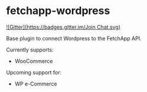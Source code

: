 fetchapp-wordpress
=======================
[![Gitter](https://badges.gitter.im/Join Chat.svg)](https://gitter.im/RadishLab/fetchapp-wordpress?utm_source=badge&utm_medium=badge&utm_campaign=pr-badge&utm_content=badge)

Base plugin to connect Wordpress to the FetchApp API.

Currently supports:

* WooCommerce

Upcoming support for:

* WP e-Commerce
